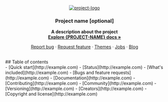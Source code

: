 <div align="center">
    <a href="http://example.com" title="project-logo">
        <img src="https://dummyimage.com/220x110/fff/28c87d.png&text=%7BLOGO%7D" alt="project-logo" />
    </a>
</div>
<h3 align="center">Project name [optional]</h3>
<p align="center"><strong>A description about the project<br>
    <a href="https://getbootstrap.com/docs/4.1/" rel="nofollow">Explore {PROJECT-NAME} docs »</strong></a>
</p>
<p align="center">
    <a href="https://github.com/twbs/bootstrap/issues/new?template=bug.md">Report bug</a>
    ·
    <a href="https://github.com/twbs/bootstrap/issues/new?template=feature.md&labels=feature">Request feature</a>
    ·
    <a href="https://themes.getbootstrap.com/">Themes</a>
    ·
    <a href="https://jobs.getbootstrap.com/">Jobs</a>
    ·
    <a href="https://blog.getbootstrap.com/">Blog</a>
</p>
<br>
## Table of contents
<br>
- [Quick start](http://example.com)
- [Status](http://example.com)
- [What's included](http://example.com)
- [Bugs and feature requests](http://example.com)
- [Documentation](http://example.com)
- [Contributing](http://example.com)
- [Community](http://example.com)
- [Versioning](http://example.com)
- [Creators](http://example.com)
- [Copyright and license](http://example.com)
